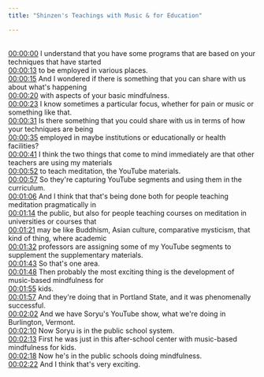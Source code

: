 ```yaml
---
title: "Shinzen's Teachings with Music & for Education"

---
```

<br>[00:00:00](https://www.youtube.com/watch?v=_63Svaef6P8&t=0)   I understand that you have some programs that are based on your techniques that have started 
<br>[00:00:13](https://www.youtube.com/watch?v=_63Svaef6P8&t=13)   to be employed in various places. 
<br>[00:00:15](https://www.youtube.com/watch?v=_63Svaef6P8&t=15)   And I wondered if there is something that you can share with us about what's happening 
<br>[00:00:20](https://www.youtube.com/watch?v=_63Svaef6P8&t=20)   with aspects of your basic mindfulness. 
<br>[00:00:23](https://www.youtube.com/watch?v=_63Svaef6P8&t=23)   I know sometimes a particular focus, whether for pain or music or something like that. 
<br>[00:00:31](https://www.youtube.com/watch?v=_63Svaef6P8&t=31)   Is there something that you could share with us in terms of how your techniques are being 
<br>[00:00:35](https://www.youtube.com/watch?v=_63Svaef6P8&t=35)   employed in maybe institutions or educationally or health facilities? 
<br>[00:00:41](https://www.youtube.com/watch?v=_63Svaef6P8&t=41)   I think the two things that come to mind immediately are that other teachers are using my materials 
<br>[00:00:52](https://www.youtube.com/watch?v=_63Svaef6P8&t=52)   to teach meditation, the YouTube materials. 
<br>[00:00:57](https://www.youtube.com/watch?v=_63Svaef6P8&t=57)   So they're capturing YouTube segments and using them in the curriculum. 
<br>[00:01:06](https://www.youtube.com/watch?v=_63Svaef6P8&t=66)   And I think that that's being done both for people teaching meditation pragmatically in 
<br>[00:01:14](https://www.youtube.com/watch?v=_63Svaef6P8&t=74)   the public, but also for people teaching courses on meditation in universities or courses that 
<br>[00:01:21](https://www.youtube.com/watch?v=_63Svaef6P8&t=81)   may be like Buddhism, Asian culture, comparative mysticism, that kind of thing, where academic 
<br>[00:01:32](https://www.youtube.com/watch?v=_63Svaef6P8&t=92)   professors are assigning some of my YouTube segments to supplement the supplementary materials. 
<br>[00:01:43](https://www.youtube.com/watch?v=_63Svaef6P8&t=103)   So that's one area. 
<br>[00:01:48](https://www.youtube.com/watch?v=_63Svaef6P8&t=108)   Then probably the most exciting thing is the development of music-based mindfulness for 
<br>[00:01:55](https://www.youtube.com/watch?v=_63Svaef6P8&t=115)   kids. 
<br>[00:01:57](https://www.youtube.com/watch?v=_63Svaef6P8&t=117)   And they're doing that in Portland State, and it was phenomenally successful. 
<br>[00:02:02](https://www.youtube.com/watch?v=_63Svaef6P8&t=122)   And we have Soryu's YouTube show, what we're doing in Burlington, Vermont. 
<br>[00:02:10](https://www.youtube.com/watch?v=_63Svaef6P8&t=130)   Now Soryu is in the public school system. 
<br>[00:02:13](https://www.youtube.com/watch?v=_63Svaef6P8&t=133)   First he was just in this after-school center with music-based mindfulness for kids. 
<br>[00:02:18](https://www.youtube.com/watch?v=_63Svaef6P8&t=138)   Now he's in the public schools doing mindfulness. 
<br>[00:02:22](https://www.youtube.com/watch?v=_63Svaef6P8&t=142)   And I think that's very exciting. 
<br>